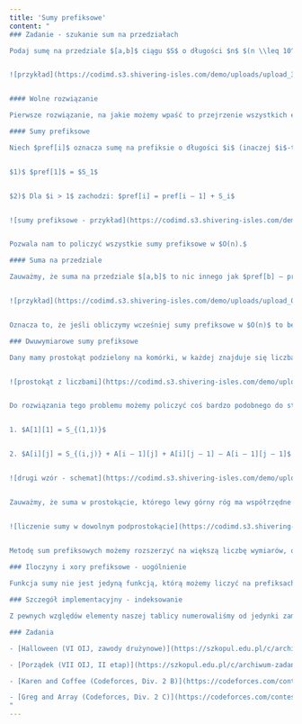 ```yaml
---
title: 'Sumy prefiksowe'
content: "
### Zadanie - szukanie sum na przedziałach

Podaj sumę na przedziale $[a,b]$ ciągu $S$ o długości $n$ $(n \\leq 10^6).$


![przykład](https://codimd.s3.shivering-isles.com/demo/uploads/upload_3ad8040f07cf46f57ebe76fea99e2fff.png)


#### Wolne rozwiązanie

Pierwsze rozwiązanie, na jakie możemy wpaść to przejrzenie wszystkich elementów od $a$-tego do $b$-tego i zsumowanie ich. Tak po prostu. Bez haczyków. Zastanówmy się, jaką to ma złożoność obliczeniową. Wykonamy $b – a$ operacji. W najgorszym wypadku, kiedy $a = 1$ i $b = n,$ wyniesie ona $O(n).$ Co gdybyśmy chcieli zapytać się o sumę na przedziale $m$ $(m \\leqslant 10^6)$ razy? Uzyskalibyśmy wtedy złożoność $O(nm),$ co zdecydowanie nie brzmi satysfakcjonująco.

#### Sumy prefiksowe

Niech $pref[i]$ oznacza sumę na prefiksie o długości $i$ (inaczej $i$-tym prefiksie). Chcemy obliczyć $pref[i]$ dla każdego naturalnego $i \\leq n.$ Pomogą nam w tym dwa spostrzeżenia:


$1)$ $pref[1]$ = $S_1$


$2)$ Dla $i > 1$ zachodzi: $pref[i] = pref[i – 1] + S_i$


![sumy prefiksowe - przykład](https://codimd.s3.shivering-isles.com/demo/uploads/upload_22ba84964b9ad4a62a3d289dd3f773a6.png)


Pozwala nam to policzyć wszystkie sumy prefiksowe w $O(n).$

#### Suma na przedziale

Zauważmy, że suma na przedziale $[a,b]$ to nic innego jak $pref[b] – pref[a – 1]$ (przy czym zakładamy, że $pref[0]=0$).


![przykład](https://codimd.s3.shivering-isles.com/demo/uploads/upload_00a488efe984019a9bc7d7ffb3150570.png)


Oznacza to, że jeśli obliczymy wcześniej sumy prefiksowe w $O(n)$ to będziemy mogli pytać się o sumy na przedziale w $O(1).$ Nasz problem będziemy mogli rozwiązać w $O(n + m)$ zamiast $O(nm).$ Jest to bardzo satysfakcjonujące rozwiązanie.

### Dwuwymiarowe sumy prefiksowe

Dany mamy prostokąt podzielony na komórki, w każdej znajduje się liczba. Chcemy podać sumę liczb w podprostokątach.


![prostokąt z liczbami](https://codimd.s3.shivering-isles.com/demo/uploads/upload_a41c863f4eef84f021a4603afc017ab1.png)


Do rozwiązania tego problemu możemy policzyć coś bardzo podobnego do standardowych sum prefiksowych. Jako $A[i][j]$ oznaczmy sumę w prostokącie, którego lewy górny róg ma współrzędne $[1,1],$ a prawy dolny $[i,j].$ Tak samo, jak ostatnio, skorzystamy z tych samych dwóch spostrzeżeń:


1. $A[1][1] = S_{(1,1)}$


2. $A[i][j] = S_{(i,j)} + A[i – 1][j] + A[i][j – 1] – A[i – 1][j – 1]$


![drugi wzór - schemat](https://codimd.s3.shivering-isles.com/demo/uploads/upload_36ec918f197696105a009939708c3cd3.png)


Zauważmy, że suma w prostokącie, którego lewy górny róg ma współrzędne $[a,b],$ a prawy dolny $[c,d]$ to nic innego jak $A[c][d] – A[a – 1][d] – A[c][b – 1] + A[a -1][b – 1]$ (zakładamy tutaj, że $A[0][i]=0$ oraz $A[i][0]=0$ dla dowolnego $i$).


![liczenie sumy w dowolnym podprostokącie](https://codimd.s3.shivering-isles.com/demo/uploads/upload_f981ff337462a553c624bcc290849ec5.png)


Metodę sum prefiksowych możemy rozszerzyć na większą liczbę wymiarów, obliczając odpowiednie wzory podobnie do tych pokazanych powyżej. Jednak już dla $n \\geq 4$ jest to dosyć trudne, przez co raczej rzadko widywane.
 
### Iloczyny i xory prefiksowe - uogólnienie

Funkcja sumy nie jest jedyną funkcją, którą możemy liczyć na prefiksach. Możemy liczyć też chociażby funkcje $min,$ $max$ czy $xor.$ Jednak by móc w ten sposób obliczać ich wartość dla dowolnych przedziałów, używana funkcja musi mieć zdefiniowaną odwrotność (np. odejmowanie dla dodawania, dzielenie dla mnożenia czy $xor$ dla $xor$-a). Dlatego mając tablicę $xor$-ów prefiksowych $XOR[i]$ możemy obliczyć $xor$ na dowolnym przedziale $[i,j]:$ będzie on równy $XOR[j] \\ xor \\ XOR[i-1],$ ponieważ funkcją odwrotną dla $xor$-a jest właśnie $xor.$ Nie możemy natomiast obliczyć $min$ na przedziale mając tylko wartości dla prefiksów, ponieważ funkcja $min$ nie ma swojej odwrotności.

### Szczegół implementacyjny - indeksowanie

Z pewnych względów elementy naszej tablicy numerowaliśmy od jedynki zamiast od zera. Ten trick implementacyjny warto stosować w swoich programach. Pomyślmy, co stanie się, gdy ktoś zapyta nas o prefiks $[1,i].$ Gdybyśmy indeksowali elementy od zera odpowiedź na nie byłaby równa $pref[i-1] – pref[-1],$ co spowoduje odwołanie się do elementu będącego poza tablicą. Problem nie będzie występować w przypadku numerowania ciągu od jedynki. W $pref[0]$ należy zapisać tzw. element neutralny wykonywanego działania (np. 0 dla dodawania, 1 dla mnożenia). Problemy wielowymiarowe są analogiczne.

### Zadania

- [Halloween (VI OIJ, zawody drużynowe)](https://szkopul.edu.pl/c/archiwum-zadan-k0mpend1x/problemset/problem/dpUrcEC9SeZC4bUHhqj0lU4d/site/?key=statement)

- [Porządek (VII OIJ, II etap)](https://szkopul.edu.pl/c/archiwum-zadan-k0mpend1x/problemset/problem/r2sI-xPUxHi_4OnW7gBWKq6Q/site/?key=statement)

- [Karen and Coffee (Codeforces, Div. 2 B)](https://codeforces.com/contest/816/problem/B)

- [Greg and Array (Codeforces, Div. 2 C)](https://codeforces.com/contest/296/problem/C)
"
---
```


